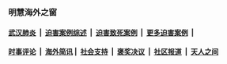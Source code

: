 
### 明慧海外之窗

####  [武汉肺炎](indexes/365.md?t=05102101) &nbsp;|&nbsp;  [迫害案例综述](indexes/328.md?t=05102101) &nbsp;|&nbsp; [迫害致死案例](indexes/277.md?t=05102101)  &nbsp;|&nbsp; [更多迫害案例](indexes/81.md?t=05102101)  &nbsp;|&nbsp; 
####  [时事评论](indexes/19.md?t=05102101) &nbsp;|&nbsp; [海外简讯](indexes/245.md?t=05102101)&nbsp;|&nbsp;  [社会支持](indexes/140.md?t=05102101) &nbsp;|&nbsp; [褒奖决议](indexes/282.md?t=05102101) &nbsp;|&nbsp; [社区报道](indexes/91.md?t=05102101)  &nbsp;|&nbsp; [天人之间](indexes/78.md?t=05102101) 

